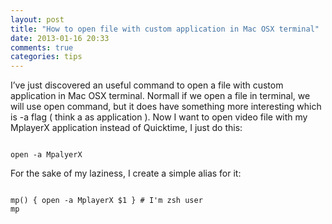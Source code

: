 ```yaml
---
layout: post
title: "How to open file with custom application in Mac OSX terminal"
date: 2013-01-16 20:33
comments: true
categories: tips
---
```

I’ve just discovered an useful command to open a file with custom application
in Mac OSX terminal. Normall if we open a file in terminal, we will use open
command, but it does have something more interesting which is -a flag ( think a
as application ). Now I want to open video file with my MplayerX application
instead of Quicktime, I just do this:

<pre><code class="language-javascript">
open -a MpalyerX <video-file-path>
</code></pre>

For the sake of my laziness, I create a simple alias for it:

<pre><code class="language-javascript">
mp() { open -a MplayerX $1 } # I'm zsh user
mp <video-file-path>
</code></pre>
